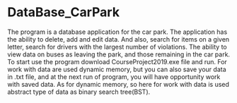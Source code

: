 # DataBase_CarPark

The program is a database application for the car park. The application has the ability to delete, add and edit data. 
And also, search for items on a given letter, search for drivers with the largest number of violations. 
The ability to view data on buses as leaving the park, and those remaining in the car park. 
To start use the program download CourseProject2019.exe file and run. For work with data are used dynamic memory, 
but you can also save your data in .txt file, and at the next run of program, you will have opportunity work with saved data. 
As for dynamic memory, so here for work with data is used abstract type of data as binary search tree(BST).
